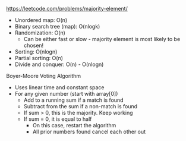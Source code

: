 https://leetcode.com/problems/majority-element/

- Unordered map: O(n)
- Binary search tree (map): O(nlogk)
- Randomization: O(n)
	- Can be either fast or slow - majority element is most likely to be chosen!
- Sorting: O(nlogn)
- Partial sorting: O(n)
- Divide and conquer: O(n) - O(nlogn)

Boyer-Moore Voting Algorithm
- Uses linear time and constant space
- For any given number (start with array\[0])
	- Add to a running sum if a match is found
	- Subtract from the sum if a non-match is found
	- If sum > 0, this is the majority. Keep working
	- If sum = 0, it is equal to half
		- On this case, restart the algorithm
		- All prior numbers found cancel each other out